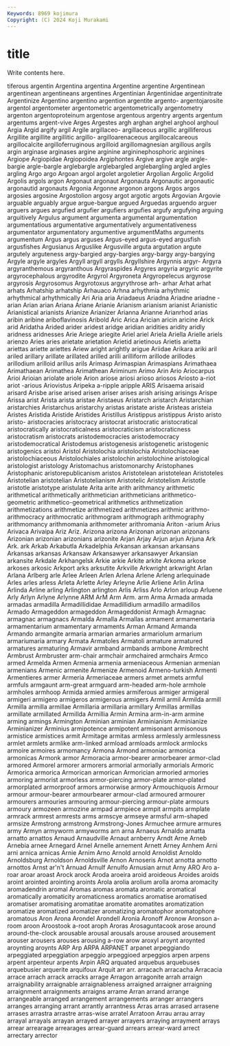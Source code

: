 ```yaml
---
Keywords: 8969 kojimura
Copyright: (C) 2024 Koji Murakami
---
```


# title

Write contents here.



tiferous argentin Argentina argentina Argentine argentine Argentinean argentinean argentineans
argentines Argentinian Argentinidae argentinitrate Argentinize Argentino argentino argention argentite argento-
argentojarosite argentol argentometer argentometric argentometrically argentometry argenton argentoproteinum argentose argentous
argentry argents argentum argentums argent-vive Arges Argestes argh arghan arghel
arghool arghoul Argia Argid argify argil Argile argillaceo- argillaceous argillic
argilliferous Argillite argillite argillitic argillo- argilloarenaceous argillocalcareous argillocalcite argilloferruginous argilloid
argillomagnesian argillous argils argin arginase arginases argine arginine argininephosphoric arginines
Argiope Argiopidae Argiopoidea Argiphontes Argive argive argle argle-bargie argle-bargle arglebargle
arglebargled arglebargling argled argles argling Argo argo Argoan argol argolet
argoletier Argolian Argolic Argolid Argolis argols argon Argonaut argonaut Argonauta
Argonautic argonautic argonautid argonauts Argonia Argonne argonon argons Argos argos
argosies argosine Argostolion argosy argot argotic argots Argovian Argovie arguable
arguably argue argue-bargue argued Arguedas arguendo arguer arguers argues argufied
argufier argufiers argufies argufy argufying arguing arguitively Argulus argument argumenta
argumental argumentation argumentatious argumentative argumentatively argumentativeness argumentator argumentatory argumentive argumentMaths
arguments argumentum Argus argus arguses Argus-eyed argus-eyed argusfish argusfishes Argusianus
Arguslike Argusville arguta argutation argute argutely arguteness argy-bargied argy-bargies argy-bargy
argy-bargying Argyle argyle argyles Argyll argyll argylls Argyllshire Argynnis argyr-
Argyra argyranthemous argyranthous Argyraspides Argyres argyria argyric argyrite argyrocephalous argyrodite
Argyrol Argyroneta Argyropelecus argyrose argyrosis Argyrosomus Argyrotoxus argyrythrose arh- arhar
Arhat arhat arhats Arhatship arhatship Arhauaco Arhna arhythmia arhythmic arhythmical
arhythmically Ari Aria aria Ariadaeus Ariadna Ariadne ariadne -arian Arian
arian Ariana Ariane Arianie Arianism arianism arianist Arianistic Arianistical arianists
Arianize Arianizer Arianna Arianne Arianrhod arias aribin aribine ariboflavinosis Aribold
Aric Arica Arician aricin aricine Arick arid Aridatha Arided arider
aridest aridge aridian aridities aridity aridly aridness aridnesses Arie Ariege
ariegite Ariel ariel Ariela Ariella Arielle ariels arienzo Aries aries
arietate arietation Arietid arietinous Arietis arietta ariettas ariette ariettes Ariew
aright arightly arigue Ariidae Arikara ariki aril ariled arillary arillate
arillated arilled arilli arilliform arillode arillodes arillodium arilloid arillus arils
Arimasp Arimaspian Arimaspians Arimathaea Arimathaean Arimathea Arimathean Ariminum Arimo Arin
Ario Ariocarpus Arioi Arioian ariolate ariole Arion ariose ariosi arioso
ariosos Ariosto a-riot ariot -arious Ariovistus Aripeka a-ripple aripple ARIS
Arisaema arisaid arisard Arisbe arise arised arisen ariser arises arish
arising arisings Arispe Arissa arist Arista arista aristae Aristaeus Aristarch
aristarch Aristarchian aristarchies Aristarchus aristarchy aristas aristate ariste Aristeas aristeia
Aristes Aristida Aristide Aristides Aristillus Aristippus aristippus Aristo aristo aristo-
aristocracies aristocracy aristocrat aristocratic aristocratical aristocratically aristocraticalness aristocraticism aristocraticness aristocratism
aristocrats aristodemocracies aristodemocracy aristodemocratical Aristodemus aristogenesis aristogenetic aristogenic aristogenics aristoi
Aristol Aristolochia aristolochia Aristolochiaceae aristolochiaceous Aristolochiales aristolochin aristolochine aristological aristologist
aristology Aristomachus aristomonarchy Aristophanes Aristophanic aristorepublicanism aristos Aristotelean aristotelean Aristoteles
Aristotelian aristotelian Aristotelianism Aristotelic Aristotelism Aristotle aristotle aristotype aristulate Arita
arite arith arithmancy arithmetic arithmetical arithmetically arithmetician arithmeticians arithmetico-geometric arithmetico-geometrical
arithmetics arithmetization arithmetizations arithmetize arithmetized arithmetizes arithmic arithmo- arithmocracy arithmocratic
arithmogram arithmograph arithmography arithmomancy arithmomania arithmometer arithromania Ariton -arium Arius
Arivaca Arivaipa Ariz Ariz. Arizona arizona Arizonan arizonan arizonans Arizonian
arizonian arizonians arizonite Arjan Arjay Arjun arjun Arjuna Ark Ark.
ark Arkab Arkabutla Arkadelphia Arkansan arkansan arkansans Arkansas arkansas Arkansaw
Arkansawyer arkansawyer Arkansian arkansite Arkdale Arkhangelsk Arkie arkie Arkite arkite
Arkoma arkose arkoses arkosic Arkport arks arksutite Arkville Arkwright arkwright
Arlan Arlana Arlberg arle Arlee Arleen Arlen Arlena Arlene Arleng
arlequinade Arles arles arless Arleta Arlette Arley Arleyne Arlie Arliene
Arlin Arlina Arlinda Arline arling Arlington arlington Arlis Arliss Arlo
Arlon arloup Arluene Arly Arlyn Arlyne Arlynne ARM ArM Arm
Arm. arm Arma Armada armada armadas armadilla Armadillididae Armadillidium armadillo
armadillos Armado Armageddon armageddon Armageddonist Armagh Armagnac armagnac armagnacs Armalda
Armalla Armallas armament armamentaria armamentarium armamentary armaments Arman Armand Armanda
Armando armangite armaria armarian armaries armariolum armarium armariumaria armary Armata
Armatoles Armatoli armature armatured armatures armaturing Armavir armband armbands armbone
Armbrecht Armbrust Armbruster arm-chair armchair armchaired armchairs Armco armed Armelda
Armen Armenia armenia armeniaceous Armenian armenian armenians Armenic armenite Armenize
Armenoid Armeno-turkish Armenti Armentieres armer Armeria Armeriaceae armers armet armets
armful armfuls armgaunt arm-great armguard arm-headed arm-hole armhole armholes armhoop
Armida armied armies armiferous armiger armigeral armigeri armigero armigeros armigerous
armigers Armil armil Armilda armill Armilla armilla armillae Armillaria armillaria
armillary Armillas armillas armillate armillated Armillda Armillia Armin Armina arm-in-arm
armine arming armings Armington Arminian arminian Arminianism Arminianize Arminianizer Arminius
armipotence armipotent armisonant armisonous armistice armistices armit Armitage armitas armless
armlessly armlessness armlet armlets armlike arm-linked armload armloads armlock armlocks
armoire armoires armomancy Armona Armond armoniac armonica armonicas Armonk armor
Armoracia armor-bearer armorbearer armor-clad armored Armorel armorer armorers armorial armorially
armorials Armoric Armorica armorica Armorican armorican Armorician armoried armories armoring
armorist armorless armor-piercing armor-plate armor-plated armorplated armorproof armors armorwise armory
Armouchiquois Armour armour armour-bearer armourbearer armour-clad armoured armourer armourers armouries
armouring armour-piercing armour-plate armours armoury armozeen armozine armpad armpiece armpit
armpits armplate armrack armrest armrests arms armscye armseye armsful arm-shaped
armsize Armstrong armstrong Armstrong-Jones Armuchee armure armures army Armyn armyworm
armyworms arn arna Arnaeus Arnaldo arnatta arnatto arnattos Arnaud Arnaudville
Arnaut arnberry Arndt Arne Arneb Arnebia arnee Arnegard Arnel Arnelle
arnement Arnett Arney Arnhem Arni arni arnica arnicas Arnie Arnim
Arno Arnold arnold Arnoldist Arnoldo Arnoldsburg Arnoldson Arnoldsville Arnon Arnoseris
Arnot arnotta arnotto arnottos Arnst ar'n't Arnuad Arnulf Arnulfo Arnusian
arnut Arny ARO Aro a-roar aroar aroast Arock arock Aroda
aroeira aroid aroideous Aroides aroids aroint arointed arointing aroints Arola
arolia arolium arolla aroma aromacity aromadendrin aromal Aromas aromas aromata
aromatic aromatical aromatically aromaticity aromaticness aromatics aromatise aromatised aromatiser aromatising
aromatitae aromatite aromatites aromatization aromatize aromatized aromatizer aromatizing aromatophor aromatophore
aromatous Aron Arona Arondel Arondell Aronia Aronoff Aronow Aronson a-room
aroon Aroostook a-root aroph Aroras Arosaguntacook arose around around-the-clock arousable
arousal arousals arouse aroused arousement arouser arousers arouses arousing a-row
arow aroxyl aroynt aroynted aroynting aroynts ARP Arp ARPA ARPANET
arpanet arpeggiando arpeggiated arpeggiation arpeggio arpeggioed arpeggios arpen arpens arpent
arpenteur arpents Arpin ARQ arquated arquebus arquebuses arquebusier arquerite arquifoux
Arquit arr arr. arracach arracacha Arracacia arrace arrach arrack arracks
arrage Arragon arragonite arrah arraign arraignability arraignable arraignableness arraigned arraigner
arraigning arraignment arraignments arraigns arrame Arran arrand arrange arrangeable arranged
arrangement arrangements arranger arrangers arranges arranging arrant arrantly arrantness Arras
arras arrased arrasene arrases arrastra arrastre arras-wise arratel Arratoon Arrau
arrau array arrayal arrayals arrayan arrayed arrayer arrayers arraying arrayment
arrays arrear arrearage arrearages arrear-guard arrears arrear-ward arrect arrectary arrector
